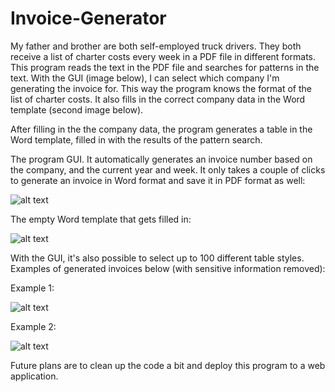 # Invoice-Generator
My father and brother are both self-employed truck drivers. They both receive a list of charter costs every week in a PDF file in different formats. This program reads the text in the PDF file and searches for patterns in the text. With the GUI (image below), I can select which company I'm generating the invoice for. This way the program knows the format of the list of charter costs. It also fills in the correct company data in the Word template (second image below). 

After filling in the the company data, the program generates a table in the Word template, filled in with the results of the pattern search. 

The program GUI. It automatically generates an invoice number based on the company, and the current year and week. It only takes a couple of clicks to generate an invoice in Word format and save it in PDF format as well:

![alt text](https://user-images.githubusercontent.com/58829624/97108797-0c483700-16d0-11eb-980d-88b519568926.png)

The empty Word template that gets filled in:

![alt text](https://user-images.githubusercontent.com/58829624/97108795-0bafa080-16d0-11eb-8e19-2602c50737f3.png)

With the GUI, it's also possible to select up to 100 different table styles. Examples of generated invoices below (with sensitive information removed): 

Example 1:

![alt text](https://user-images.githubusercontent.com/58829624/97109168-f0459500-16d1-11eb-8bfd-da74982364ad.png)

Example 2:

![alt text](https://user-images.githubusercontent.com/58829624/97109170-f0de2b80-16d1-11eb-82a9-a5f9e538894b.png)

Future plans are to clean up the code a bit and deploy this program to a web application.
